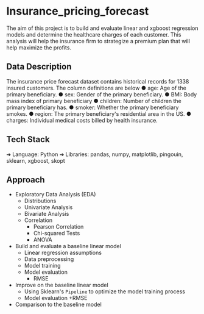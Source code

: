 # Insurance_pricing_forecast

The aim of this project is to build and evaluate linear and xgboost regression models and determine the healthcare charges of each customer. This analysis will help the insurance firm to strategize a premium plan that will help maximize the profits.

## Data Description

The insurance price forecast dataset contains historical records for 1338 insured
customers. The column definitions are below
● age: Age of the primary beneficiary.
● sex: Gender of the primary beneficiary.
● BMI: Body mass index of primary beneficiary
● children: Number of children the primary beneficiary has.
● smoker: Whether the primary beneficiary smokes.
● region: The primary beneficiary's residential area in the US.
● charges: Individual medical costs billed by health insurance.

## Tech Stack
➔ Language: Python
➔ Libraries: pandas, numpy, matplotlib, pingouin, sklearn, xgboost, skopt

## Approach
* Exploratory Data Analysis (EDA)
  - Distributions
  - Univariate Analysis
  - Bivariate Analysis
  - Correlation
    + Pearson Correlation
    + Chi-squared Tests
    + ANOVA
* Build and evaluate a baseline linear model
  - Linear regression assumptions
  - Data preprocessing
  - Model training
  - Model evaluation
    + RMSE
* Improve on the baseline linear model
  - Using Sklearn's `Pipeline` to optimize the model training process
  - Model evaluation
    +RMSE
* Comparison to the baseline model
